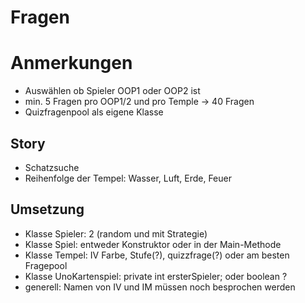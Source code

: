 # Fragen

# Anmerkungen

- Auswählen ob Spieler OOP1 oder OOP2 ist
- min. 5 Fragen pro OOP1/2 und pro Temple -> 40 Fragen
- Quizfragenpool als eigene Klasse

## Story
- Schatzsuche
- Reihenfolge der Tempel: Wasser, Luft, Erde, Feuer

## Umsetzung
- Klasse Spieler: 2 (random und mit Strategie)
- Klasse Spiel: entweder Konstruktor oder in der Main-Methode
- Klasse Tempel: IV Farbe, Stufe(?), quizzfrage(?) oder am besten Fragepool
- Klasse UnoKartenspiel: private int ersterSpieler; oder boolean ?
- generell: Namen von IV und IM müssen noch besprochen werden
